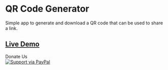 # QR Code Generator

Simple app to generate and download a QR code that can be used to share a link.


## [Live Demo](https://mian-ali.github.io/qrcode-generator/)

Donate Us <br>
<a href="https://www.paypal.me/reddysaichandan">
  <img alt="Support via PayPal" src="https://cdn.rawgit.com/twolfson/paypal-github-button/1.0.0/dist/button.svg"/>
</a>
